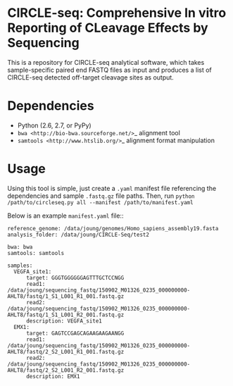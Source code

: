 **CIRCLE-seq: Comprehensive In vitro Reporting of CLeavage Effects by Sequencing**
==================================================================================

This is a repository for CIRCLE-seq analytical software, which takes sample-specific paired end FASTQ files as input and produces a list of CIRCLE-seq detected off-target cleavage sites as output.

Dependencies
=======

* Python (2.6, 2.7, or PyPy)
* `bwa <http://bio-bwa.sourceforge.net/>`_ alignment tool
* `samtools <http://www.htslib.org/>`_  alignment format manipulation

**Usage**
=========

Using this tool is simple, just create a ``.yaml`` manifest file referencing the dependencies and sample ``.fastq.gz`` file paths. Then, run ``python /path/to/circleseq.py all --manifest /path/to/manifest.yaml``

Below is an example ``manifest.yaml`` file::

    reference_genome: /data/joung/genomes/Homo_sapiens_assembly19.fasta
    analysis_folder: /data/joung/CIRCLE-Seq/test2
    
    bwa: bwa
    samtools: samtools
    
    samples:
      VEGFA_site1:
          target: GGGTGGGGGGAGTTTGCTCCNGG
          read1: /data/joung/sequencing_fastq/150902_M01326_0235_000000000-AHLT8/fastq/1_S1_L001_R1_001.fastq.gz
          read2: /data/joung/sequencing_fastq/150902_M01326_0235_000000000-AHLT8/fastq/1_S1_L001_R2_001.fastq.gz
          description: VEGFA_site1
      EMX1:
          target: GAGTCCGAGCAGAAGAAGAANGG
          read1: /data/joung/sequencing_fastq/150902_M01326_0235_000000000-AHLT8/fastq/2_S2_L001_R1_001.fastq.gz
          read2: /data/joung/sequencing_fastq/150902_M01326_0235_000000000-AHLT8/fastq/2_S2_L001_R2_001.fastq.gz
          description: EMX1

